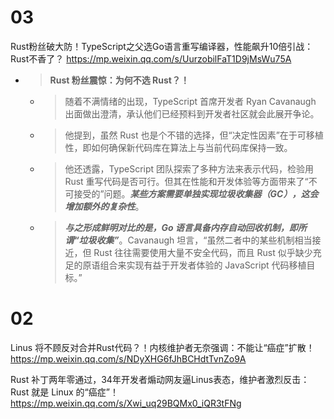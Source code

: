 
# 03

Rust粉丝破大防！TypeScript之父选Go语言重写编译器，性能飙升10倍引战：Rust不香了？ https://mp.weixin.qq.com/s/UurzobilFaT1D9jMsWu75A
- > **Rust 粉丝震惊：为何不选 Rust？！**
  * > 随着不满情绪的出现，TypeScript 首席开发者 Ryan Cavanaugh 出面做出澄清，承认他们已经预料到开发者社区就会此展开争论。
  * > 他提到，虽然 Rust 也是个不错的选择，但“决定性因素”在于可移植性，即如何确保新代码库在算法上与当前代码库保持一致。
  * > 他还透露，TypeScript 团队探索了多种方法来表示代码，检验用 Rust 重写代码是否可行。但其在性能和开发体验等方面带来了“不可接受的”问题。***某些方案需要单独实现垃圾收集器（GC），这会增加额外的复杂性***。
  * > ***与之形成鲜明对比的是，Go 语言具备内存自动回收机制，即所谓“垃圾收集”***。Cavanaugh 坦言，“虽然二者中的某些机制相当接近，但 Rust 往往需要使用大量不安全代码，而且 Rust 似乎缺少充足的原语组合来实现有益于开发者体验的 JavaScript 代码移植目标。”

# 02

Linus 将不顾反对合并Rust代码？！内核维护者无奈强调：不能让“癌症”扩散！ https://mp.weixin.qq.com/s/NDyXHG6fJhBCHdtTvnZo9A

Rust 补丁两年零通过，34年开发者煽动网友逼Linus表态，维护者激烈反击：Rust 就是 Linux 的“癌症”！ https://mp.weixin.qq.com/s/Xwi_uq29BQMx0_iQR3tFNg
